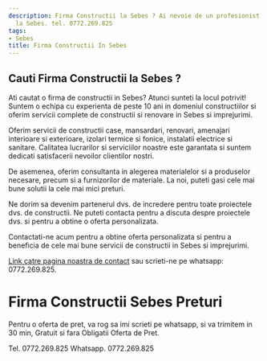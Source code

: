 ```yaml
---
description: Firma Constructii la Sebes ? Ai nevoie de un profesionist in Firma Constructii
  la Sebes. tel. 0772.269.825
tags:
- Sebes
title: Firma Constructii In Sebes
---
```



## Cauti Firma Constructii la Sebes ?


Ati cautat o firma de constructii in Sebes? Atunci sunteti la locul potrivit! Suntem o echipa cu experienta de peste 10 ani in domeniul constructiilor si oferim servicii complete de constructii si renovare in Sebes si imprejurimi. 

Oferim servicii de constructii case, mansardari, renovari, amenajari interioare si exterioare, izolari termice si fonice, instalatii electrice si sanitare. Calitatea lucrarilor si serviciilor noastre este garantata si suntem dedicati satisfacerii nevoilor clientilor nostri. 

De asemenea, oferim consultanta in alegerea materialelor si a produselor necesare, precum si a furnizorilor de materiale. La noi, puteti gasi cele mai bune solutii la cele mai mici preturi. 

Ne dorim sa devenim partenerul dvs. de incredere pentru toate proiectele dvs. de constructii. Ne puteti contacta pentru a discuta despre proiectele dvs. si pentru a obtine o oferta personalizata. 

Contactati-ne acum pentru a obtine oferta personalizata si pentru a beneficia de cele mai bune servicii de constructii in Sebes si imprejurimi. 

[Link catre pagina noastra de contact](https://www.firmaconstructiisebes.ro/contact) sau scrieti-ne pe whatsapp: 0772.269.825.

# Firma Constructii Sebes Preturi
Pentru o oferta de pret, va rog sa imi scrieti pe whatsapp, si va trimitem in 30 min, Gratuit si fara Obligatii Oferta de Pret.

Tel. 0772.269.825
Whatsapp. 0772.269.825